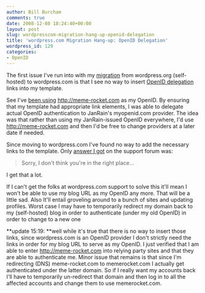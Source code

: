 ```yaml
---
author: Bill Burcham
comments: true
date: 2008-12-08 18:24:40+00:00
layout: post
slug: wordpresscom-migration-hang-up-openid-delegation
title: 'wordpress.com Migration Hang-up: OpenID Delegation'
wordpress_id: 129
categories:
- OpenID
---
```


The first issue I've run into with my [migration](/2008/12/05/home-again/) from wordpress.org (self-hosted) to wordpress.com is that I see no way to insert [OpenID delegation](http://wiki.openid.net/Delegation) links into my template.

<!-- more -->

See I've [been using](/2008/01/07/wordpress-23-messes-up-your-openid-delegation/) http://meme-rocket.com as my OpenID. By ensuring that my template had appropriate link elements, I was able to delegate actual OpenID authentication to JanRain's myopenid.com provider. The idea was that rather than using my JanRain-issued OpenID everywhere, I'd use http://meme-rocket.com and then I'd be free to change providers at a later date if needed.

Since moving to wordpress.com I've found no way to add the necessary links to the template. Only [answer I got](http://en.forums.wordpress.com/topic/add-openid-delegation-link-to-head?replies=3#post-268176) on the support forum was:


<blockquote>Sorry, I don't think you're in the right place…</blockquote>


I get that a lot.

If I can't get the folks at wordpress.com support to solve this it'll mean I won't be able to use my blog URL as my OpenID any more. That will be a little sad. Also It'll entail groveling around to a bunch of sites and updating profiles. Worst case I may have to temporarily redirect my domain back to my (self-hosted) blog in order to authenticate (under my old OpenID) in order to change to a new one

**update 15:19: **well while it's true that there is no way to insert those links, since wordpress.com is an OpenID provider I don't strictly need the links in order for my blog URL to serve as my OpenID. I just verified that I am able to enter http://meme-rocket.com into relying party sites and that they are able to authenticate me. Minor issue that remains is that since I'm redirecting (DNS) meme-rocket.com to memerocket.com I actually get authenticated under the latter domain. So if I really want my accounts back I'll have to temporarily un-redirect that domain and then log in to all the affected accounts and change them to use memerocket.com.
